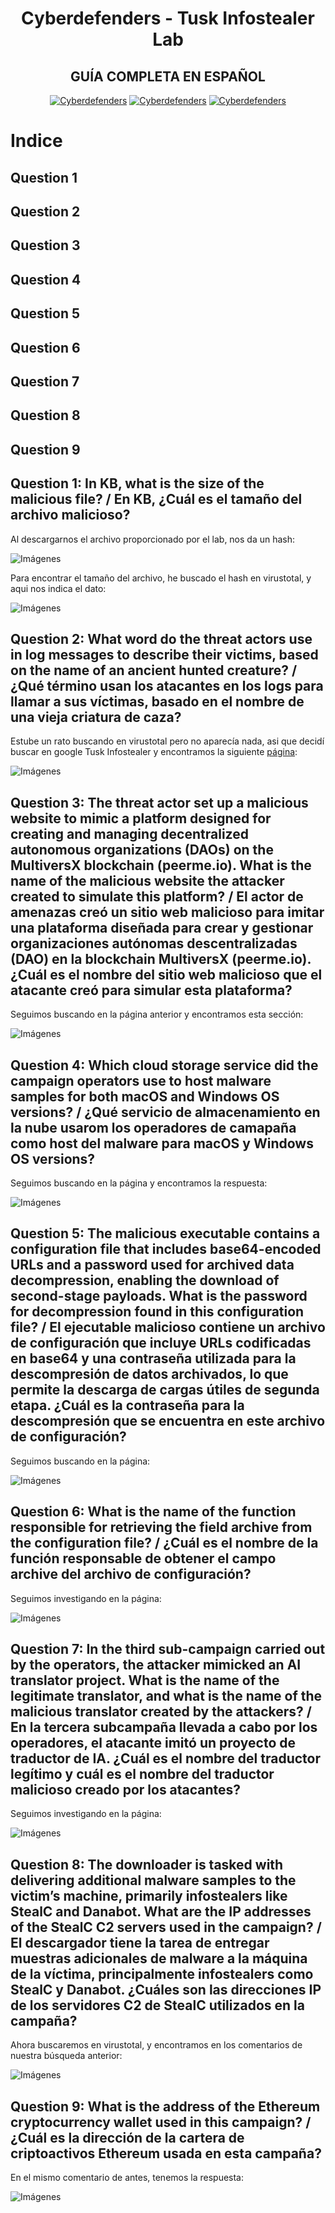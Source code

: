 <div align="center">
  
# Cyberdefenders - Tusk Infostealer Lab

</div>

<div align="center">
 
## GUÍA COMPLETA EN ESPAÑOL 


  [![Cyberdefenders](https://img.shields.io/badge/Platform-Cyberdefenders-blue?style=for-the-badge)](#)
  [![Cyberdefenders](https://img.shields.io/badge/Difficulty-Easy-success?style=for-the-badge)](#)
  [![Cyberdefenders](https://img.shields.io/badge/OS-Linux-orange?style=for-the-badge)](#)

</div>  

# Indice  
## Question 1  
## Question 2  
## Question 3  
## Question 4  
## Question 5  
## Question 6  
## Question 7  
## Question 8  
## Question 9  

## Question 1: In KB, what is the size of the malicious file? / En KB, ¿Cuál es el tamaño del archivo malicioso?

Al descargarnos el archivo proporcionado por el lab, nos da un hash:  

![Imágenes](Images/1.png)

Para encontrar el tamaño del archivo, he buscado el hash en virustotal, y aqui nos indica el dato:  

![Imágenes](Images/2.png)

## Question 2: What word do the threat actors use in log messages to describe their victims, based on the name of an ancient hunted creature? / ¿Qué término usan los atacantes en los logs para llamar a sus víctimas, basado en el nombre de una vieja criatura de caza?  

Estube un rato buscando en virustotal pero no aparecía nada, asi que decidí buscar en google Tusk Infostealer y encontramos la siguiente [página](https://www.infostealers.com/article/tusk-unraveling-a-complex-infostealer-campaign/): 

![Imágenes](Images/3.png)

## Question 3: The threat actor set up a malicious website to mimic a platform designed for creating and managing decentralized autonomous organizations (DAOs) on the MultiversX blockchain (peerme.io). What is the name of the malicious website the attacker created to simulate this platform? / El actor de amenazas creó un sitio web malicioso para imitar una plataforma diseñada para crear y gestionar organizaciones autónomas descentralizadas (DAO) en la blockchain MultiversX (peerme.io). ¿Cuál es el nombre del sitio web malicioso que el atacante creó para simular esta plataforma?  

Seguimos buscando en la página anterior y encontramos esta sección:  

![Imágenes](Images/4.png)

## Question 4: Which cloud storage service did the campaign operators use to host malware samples for both macOS and Windows OS versions? / ¿Qué servicio de almacenamiento en la nube usarom los operadores de camapaña como host del malware para macOS y Windows OS versions?  

Seguimos buscando en la página y encontramos la respuesta:  

![Imágenes](Images/5.png)

## Question 5:  The malicious executable contains a configuration file that includes base64-encoded URLs and a password used for archived data decompression, enabling the download of second-stage payloads. What is the password for decompression found in this configuration file? / El ejecutable malicioso contiene un archivo de configuración que incluye URLs codificadas en base64 y una contraseña utilizada para la descompresión de datos archivados, lo que permite la descarga de cargas útiles de segunda etapa. ¿Cuál es la contraseña para la descompresión que se encuentra en este archivo de configuración?

Seguimos buscando en la página: 

![Imágenes](Images/6.png)

## Question 6: What is the name of the function responsible for retrieving the field archive from the configuration file? / ¿Cuál es el nombre de la función responsable de obtener el campo archive del archivo de configuración?

Seguimos investigando en la página:  

![Imágenes](Images/7.png)

## Question 7: In the third sub-campaign carried out by the operators, the attacker mimicked an AI translator project. What is the name of the legitimate translator, and what is the name of the malicious translator created by the attackers? / En la tercera subcampaña llevada a cabo por los operadores, el atacante imitó un proyecto de traductor de IA. ¿Cuál es el nombre del traductor legítimo y cuál es el nombre del traductor malicioso creado por los atacantes?  

Seguimos investigando en la página:  

![Imágenes](Images/8.png)  

## Question 8: The downloader is tasked with delivering additional malware samples to the victim’s machine, primarily infostealers like StealC and Danabot. What are the IP addresses of the StealC C2 servers used in the campaign? / El descargador tiene la tarea de entregar muestras adicionales de malware a la máquina de la víctima, principalmente infostealers como StealC y Danabot. ¿Cuáles son las direcciones IP de los servidores C2 de StealC utilizados en la campaña?  

Ahora buscaremos en virustotal, y encontramos en los comentarios de nuestra búsqueda anterior:  

![Imágenes](Images/9.png)  

## Question 9: What is the address of the Ethereum cryptocurrency wallet used in this campaign? / ¿Cuál es la dirección de la cartera de criptoactivos Ethereum usada en esta campaña?  

En el mismo comentario de antes, tenemos la respuesta:  

![Imágenes](Images/10.png)  







